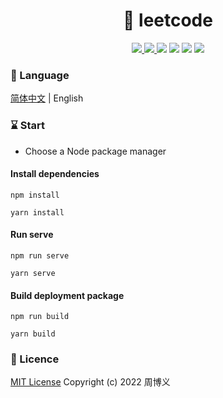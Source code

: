 <h1 align="center">🚀 leetcode</h1>

<p align="center">
<a target="_blank" href="https://github.com/zhouboyi1998/leetcode"> 
<img src="https://img.shields.io/github/stars/zhouboyi1998/leetcode?logo=github">
</a>
<a target="_blank" href="https://opensource.org/licenses/MIT"> 
<img src="https://img.shields.io/badge/license-MIT-red"> 
</a>
<img src="https://img.shields.io/badge/Vue-3.2.13-mediumseagreen">
<img src="https://img.shields.io/badge/Element Plus-2.2.13-blue">
<img src="https://img.shields.io/badge/GitHub Markdown CSS-5.1.0-lightgray">
<img src="https://img.shields.io/badge/Highlight.js-11.6.0-darkred">
</p>

### 📖 Language

[简体中文](./README.md) | English

### ⌛ Start

* Choose a Node package manager

#### Install dependencies

```
npm install

yarn install
```

#### Run serve

```
npm run serve

yarn serve
```

#### Build deployment package

```
npm run build

yarn build
```

### 📜 Licence

[MIT License](https://opensource.org/licenses/MIT) Copyright (c) 2022 周博义
